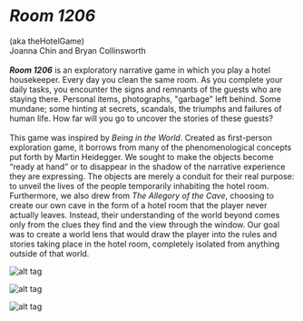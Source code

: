 # <i><strong>Room 1206</strong></i>
(aka theHotelGame)<br>
Joanna Chin and Bryan Collinsworth
<br><br>
<i><strong>Room 1206</strong></i> is an exploratory narrative game in which you play a hotel housekeeper. Every day you clean the same room. As you complete your daily tasks, you encounter the signs and remnants of the guests who are staying there. Personal items, photographs, "garbage" left behind. Some mundane; some hinting at secrets, scandals, the triumphs and failures of human life. How far will you go to uncover the stories of these guests?
<br><br>
This game was inspired by <i>Being in the World</i>. Created as first-person exploration game, it borrows from many of the phenomenological concepts put forth by Martin Heidegger. We sought to make the objects become “ready at hand” or to disappear in the shadow of the narrative experience they are expressing. The objects are merely a conduit for their real purpose: to unveil the lives of the people temporarily inhabiting the hotel room. Furthermore, we also drew from <i>The Allegory of the Cave</i>, choosing to create our own cave in the form of a hotel room that the player never actually leaves. Instead, their understanding of the world beyond comes only from the clues they find and the view through the window. Our goal was to create a world lens that would draw the player into the rules and stories taking place in the hotel room, completely isolated from anything outside of that world.

![alt tag](https://scontent-ord1-1.xx.fbcdn.net/hphotos-xpf1/v/t1.0-9/1909955_10102037066349503_1299315357303300320_n.jpg?oh=635492cf689765e381ad9e05502653dd&oe=57147EB7)

![alt tag](https://scontent-ord1-1.xx.fbcdn.net/hphotos-xlf1/v/t1.0-9/1097952_10102037067457283_610408107994754986_n.jpg?oh=aa0bcc2e9c82fd1ec9e8100fa9148fd1&oe=5709F290)

![alt tag](https://scontent-ord1-1.xx.fbcdn.net/hphotos-xlp1/v/t1.0-9/12376068_10102037066778643_8366860595470874872_n.jpg?oh=04fd172308c708cf44488b79e59d40c8&oe=56D5FB78)
